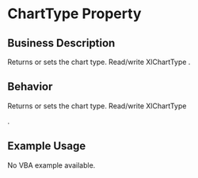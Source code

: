 # ChartType Property

## Business Description
Returns or sets the chart type. Read/write XlChartType .

## Behavior
Returns or sets the chart type. Read/write XlChartType

.

## Example Usage
No VBA example available.
